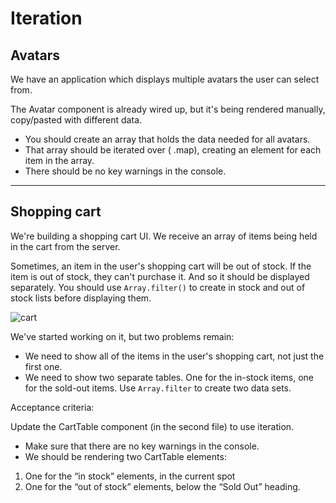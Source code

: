 # Iteration

## Avatars

We have an application which displays multiple avatars the user can select from.

The Avatar component is already wired up, but it's being rendered manually, copy/pasted with different data.

- You should create an array that holds the data needed for all avatars.
- That array should be iterated over ( .map), creating an <Avatar /> element for each item in the array.
- There should be no key warnings in the console.

---

## Shopping cart

We're building a shopping cart UI. We receive an array of items being held in the cart from the server.

Sometimes, an item in the user's shopping cart will be out of stock. If the item is out of stock, they can't purchase it. And so it should be displayed separately. You should use `Array.filter()` to create in stock and out of stock lists before displaying them.

![cart](shopping-cart-mockup.png)

We've started working on it, but two problems remain:

- We need to show all of the items in the user's shopping cart, not just the first one.
- We need to show two separate tables. One for the in-stock items, one for the sold-out items. Use `Array.filter` to create two data sets.

Acceptance criteria:

Update the CartTable component (in the second file) to use iteration.

- Make sure that there are no key warnings in the console.
- We should be rendering two CartTable elements:

1. One for the “in stock” elements, in the current spot
2. One for the “out of stock” elements, below the “Sold Out” heading.
